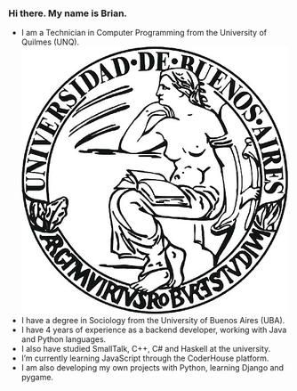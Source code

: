 ### Hi there. My name is Brian.
- I am a Technician in Computer Programming from the University of Quilmes (UNQ).
  ![Universidad de Buenos Aires](/UBA.jpg)
- I have a degree in Sociology from the University of Buenos Aires (UBA).
- I have 4 years of experience as a backend developer, working with Java and Python languages.
- I also have studied SmallTalk, C++, C# and Haskell at the university.
- I’m currently learning JavaScript through the CoderHouse platform.
- I am also developing my own projects with Python, learning Django and pygame.
 
<!--
👋 🌱
- 🔭 I’m currently working on ...
- 👯 I’m looking to collaborate on ...
- 🤔 I’m looking for help with ...
- 💬 Ask me about ...
- 📫 How to reach me: ...
- 😄 Pronouns: ...
- ⚡ Fun fact: ...
-->

